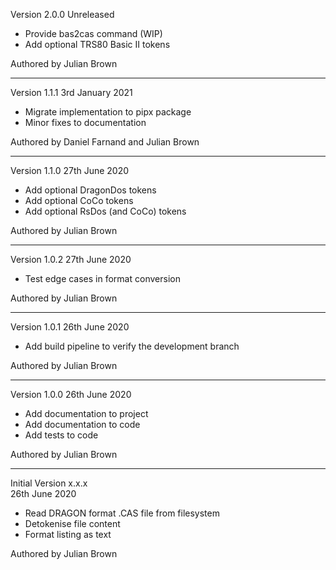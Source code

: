 Version 2.0.0 Unreleased

* Provide bas2cas command (WIP)
* Add optional TRS80 Basic II tokens

Authored by Julian Brown

-----------------------------------------------------------------------------------

Version 1.1.1 3rd January 2021

* Migrate implementation to pipx package
* Minor fixes to documentation

Authored by Daniel Farnand and Julian Brown

-----------------------------------------------------------------------------------

Version 1.1.0 27th June 2020

* Add optional DragonDos tokens
* Add optional CoCo tokens
* Add optional RsDos (and CoCo) tokens

Authored by Julian Brown

-----------------------------------------------------------------------------------

Version 1.0.2 27th June 2020

* Test edge cases in format conversion

Authored by Julian Brown

-----------------------------------------------------------------------------------

Version 1.0.1 26th June 2020

* Add build pipeline to verify the development branch

Authored by Julian Brown

-----------------------------------------------------------------------------------

Version 1.0.0 26th June 2020

* Add documentation to project
* Add documentation to code
* Add tests to code

Authored by Julian Brown

-----------------------------------------------------------------------------------

Initial Version x.x.x   
26th June 2020

* Read DRAGON format .CAS file from filesystem
* Detokenise file content
* Format listing as text

Authored by Julian Brown
